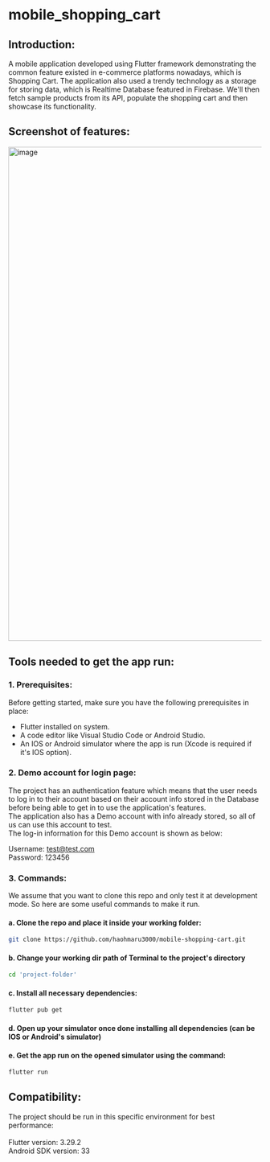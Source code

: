 # mobile_shopping_cart

## Introduction:

A mobile application developed using Flutter framework demonstrating the common feature existed in e-commerce platforms nowadays, which is Shopping Cart. The application also used a trendy technology as a storage for storing data, which is Realtime Database featured in Firebase. We'll then fetch sample products from its API, populate the shopping cart and then showcase its functionality.

## Screenshot of features:
<img width="983" alt="image" src="https://github.com/user-attachments/assets/ebf4d90f-6f9e-409e-a1d6-484b0efe2378" />

## Tools needed to get the app run:

### 1. Prerequisites:
Before getting started, make sure you have the following prerequisites in place:

- Flutter installed on system.
- A code editor like Visual Studio Code or Android Studio.
- An IOS or Android simulator where the app is run (Xcode is required if it's IOS option).

### 2. Demo account for login page:
The project has an authentication feature which means that the user needs to log in to their account based on their account info stored in the Database before being able to get in to use the application's features. <br />
The application also has a Demo account with info already stored, so all of us can use this account to test. <br />
The log-in information for this Demo account is shown as below: <br />

Username: test@test.com <br />
Password: 123456

### 3. Commands:
We assume that you want to clone this repo and only test it at development mode. So here are some useful commands to make it run.

#### a. Clone the repo and place it inside your working folder:
```bash
git clone https://github.com/haohmaru3000/mobile-shopping-cart.git
```

#### b. Change your working dir path of Terminal to the project's directory
```bash
cd 'project-folder'
```

#### c. Install all necessary dependencies:
```bash
flutter pub get
```

#### d. Open up your simulator once done installing all dependencies (can be IOS or Android's simulator)

#### e. Get the app run on the opened simulator using the command:
```bash
flutter run
```

## Compatibility:

The project should be run in this specific environment for best performance: <br /><br />
Flutter version: 3.29.2 <br />
Android SDK version: 33 <br />

